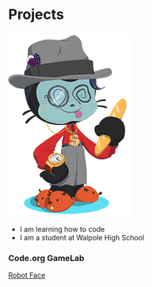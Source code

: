 # Projects
![Octocat](https://github.com/AnshuS244/Projects/blob/431a7d8e15c2377580e06a5e9981062bca376032/Octocat.png)
- I am learning how to code
- I am a student at Walpole High School
### Code.org GameLab
[Robot Face](https://AnshuS244.github.io/Robot/)
